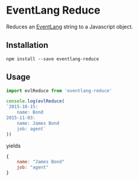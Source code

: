 # EventLang Reduce

Reduces an [EventLang](github.com/adius/eventlang) string
to a Javascript object.


## Installation

```shell
npm install --save eventlang-reduce
```


## Usage

```js
import evlReduce from 'eventlang-reduce'

console.log(evlReduce(
`2015-10-15:
	name: Bond
2015-11-03:
	name: James Bond
	job: agent`
))
```

yields

```js
{
	name: "James Bond"
	job: "agent"
}
```
